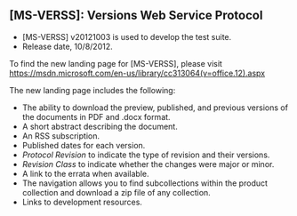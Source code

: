 ## [MS-VERSS]: Versions Web Service Protocol
- [MS-VERSS] v20121003 is used to develop the test suite.
- Release date, 10/8/2012.

To find the new landing page for [MS-VERSS], please visit https://msdn.microsoft.com/en-us/library/cc313064(v=office.12).aspx

The new landing page includes the following:
- The ability to download the preview, published, and previous versions of the documents in PDF and .docx format.
- A short abstract describing the document.
- An RSS subscription.
- Published dates for each version.
- *Protocol Revision* to indicate the type of revision and their versions.
- *Revision Class* to indicate whether the changes were major or minor.
- A link to the errata when available.
- The navigation allows you to find subcollections within the product collection and download a zip file of any collection.
- Links to development resources.